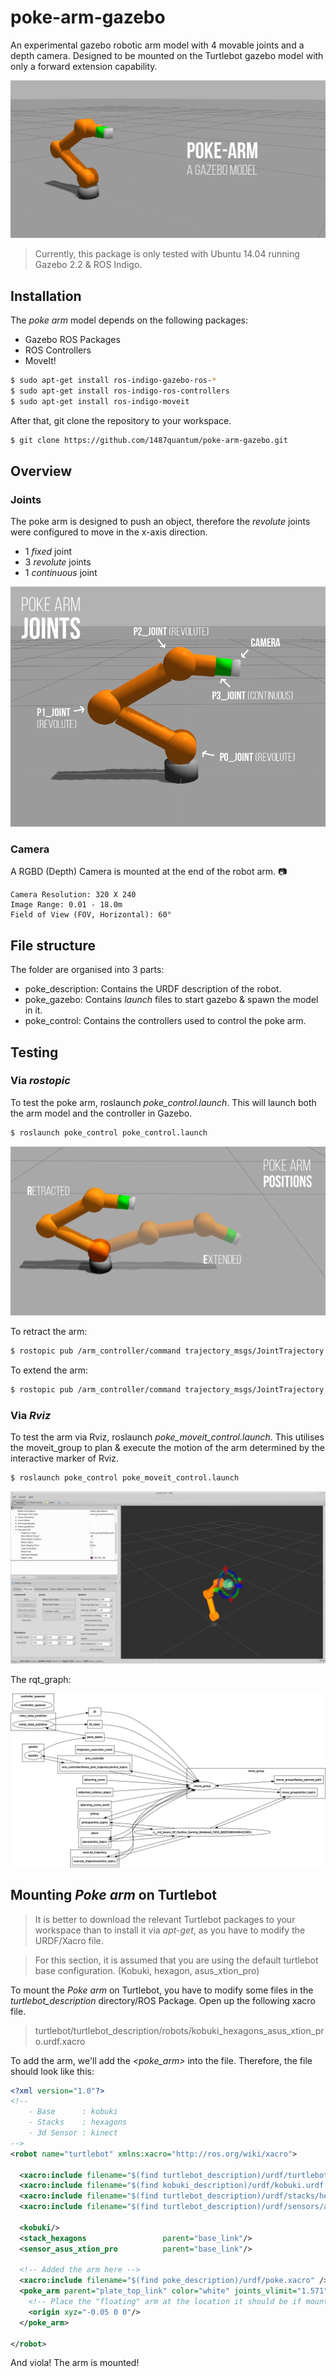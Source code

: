# poke-arm-gazebo

An experimental gazebo robotic arm model with 4 movable joints and a depth camera. Designed to be mounted on the Turtlebot gazebo model with only a forward extension capability.

![poke_arm_main](img/pa_main.png)

> Currently, this package is only tested with Ubuntu 14.04 running Gazebo 2.2 & ROS Indigo.

## Installation
The *poke arm* model depends on the following packages:
- Gazebo ROS Packages
- ROS Controllers 
- MoveIt!
```bash
$ sudo apt-get install ros-indigo-gazebo-ros-*
$ sudo apt-get install ros-indigo-ros-controllers
$ sudo apt-get install ros-indigo-moveit
```
After that, git clone the repository to your workspace.
```bash
$ git clone https://github.com/1487quantum/poke-arm-gazebo.git
```

## Overview
### Joints
The poke arm is designed to push an object, therefore the *revolute* joints were configured to move in the x-axis direction.
- 1 *fixed* joint
- 3 *revolute* joints
- 1 *continuous* joint

![poke_arm_joints](img/pa_joints.png)

### Camera
A RGBD (Depth) Camera is mounted at the end of the robot arm. :camera:
```
Camera Resolution: 320 X 240
Image Range: 0.01 - 18.0m
Field of View (FOV, Horizontal): 60°
```

## File structure
The folder are organised into 3 parts:
- poke_description: Contains the URDF description of the robot.
- poke_gazebo: Contains *launch* files to start gazebo & spawn the model in it.
- poke_control: Contains the controllers used to control the poke arm.

## Testing
### Via *rostopic*
To test the poke arm, roslaunch *poke_control.launch*. This will launch both the arm model and the controller in Gazebo.
```bash
$ roslaunch poke_control poke_control.launch
```
![poke_arm_pose](img/pa_pose.png)

To retract the arm:
```bash
$ rostopic pub /arm_controller/command trajectory_msgs/JointTrajectory '{joint_names: ["p0_joint","p1_joint","p2_joint","p3_joint"], points: [{positions: [-1.2,2.5,0.6,0.0],time_from_start:[1.0,0.0]}]}' -1
```

To extend the arm:
```bash
$ rostopic pub /arm_controller/command trajectory_msgs/JointTrajectory '{joint_names: ["p0_joint","p1_joint","p2_joint","p3_joint"], points: [{positions: [1.2,0.2,0.6,0.0],time_from_start:[1.0,0.0]}]}' -1
```

### Via *Rviz*
To test the arm via Rviz, roslaunch *poke_moveit_control.launch*. This utilises the moveit_group to plan & execute the motion of the arm determined by the interactive marker of Rviz.
```
$ roslaunch poke_control poke_moveit_control.launch
```
![poke_arm_rviz](img/pa_rviz.png)

The rqt_graph:

![poke_arm_rviz](img/pa_rviz_moveit_rqt.png)


## Mounting *Poke arm* on Turtlebot
> It is better to download the relevant Turtlebot packages to your workspace than to install it via *apt-get*, as you have to modify the URDF/Xacro file.

> For this section, it is assumed that you are using the default turtlebot base configuration. (Kobuki, hexagon, asus_xtion_pro)

To mount the *Poke arm* on Turtlebot, you have to modify some files in the *turtlebot_description* directory/ROS Package. Open up the following xacro file. 
> turtlebot/turtlebot_description/robots/kobuki_hexagons_asus_xtion_pro.urdf.xacro

To add the arm, we'll add the *<poke_arm>* into the file. Therefore, the file should look like this:
```xml
<?xml version="1.0"?>
<!--
    - Base      : kobuki
    - Stacks    : hexagons
    - 3d Sensor : kinect
-->
<robot name="turtlebot" xmlns:xacro="http://ros.org/wiki/xacro">

  <xacro:include filename="$(find turtlebot_description)/urdf/turtlebot_common_library.urdf.xacro" />
  <xacro:include filename="$(find kobuki_description)/urdf/kobuki.urdf.xacro" />
  <xacro:include filename="$(find turtlebot_description)/urdf/stacks/hexagons.urdf.xacro"/>
  <xacro:include filename="$(find turtlebot_description)/urdf/sensors/asus_xtion_pro.urdf.xacro"/>

  <kobuki/>
  <stack_hexagons                 parent="base_link"/>
  <sensor_asus_xtion_pro          parent="base_link"/>

  <!-- Added the arm here -->
  <xacro:include filename="$(find poke_description)/urdf/poke.xacro" />
  <poke_arm parent="plate_top_link" color="white" joints_vlimit="1.571">
    <!-- Place the "floating" arm at the location it should be if mounted on a turtlebot -->
    <origin xyz="-0.05 0 0"/>
  </poke_arm>

</robot>
```

And viola! The arm is mounted!
